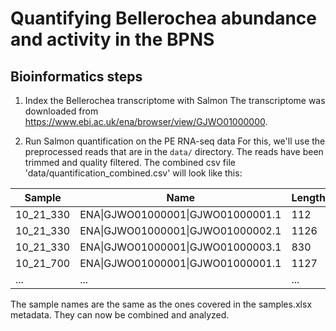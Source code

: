 # Quantifying Bellerochea abundance and activity in the BPNS

## Bioinformatics steps
1. Index the Bellerochea transcriptome with Salmon
The transcriptome was downloaded from https://www.ebi.ac.uk/ena/browser/view/GJWO01000000.

2. Run Salmon quantification on the PE RNA-seq data
For this, we'll use the preprocessed reads that are in the `data/` directory. The reads have been trimmed and quality filtered.
The combined csv file 'data/quantification_combined.csv' will look like this:

| **Sample** | **Name** | **Length** | **EffectiveLength** | **TPM** | **NumReads** |
|------------|----------|------------|---------------------|---------|--------------|
| 10_21_330  | ENA\|GJWO01000001\|GJWO01000001.1 | 112 | 936.384  | 10 | 100 |
| 10_21_330  | ENA\|GJWO01000001\|GJWO01000002.1 | 1126 | 935.384 | 20 | 200 |
| 10_21_330  | ENA\|GJWO01000001\|GJWO01000003.1 | 830 | 693.384  | 30 | 300 |
| 10_21_700  | ENA\|GJWO01000001\|GJWO01000001.1 | 1127 | 936.384 | 40 | 400 |
| ...        | ... | ...        | ...                  | ...      | ...    |

The sample names are the same as the ones covered in the samples.xlsx metadata. They can now be combined and analyzed.

